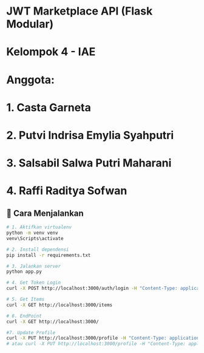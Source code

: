 # JWT Marketplace API (Flask Modular)

# Kelompok 4 - IAE
# Anggota:
# 1. Casta Garneta
# 2. Putvi Indrisa Emylia Syahputri
# 3. Salsabil Salwa Putri Maharani
# 4. Raffi Raditya Sofwan

## 🚀 Cara Menjalankan
```bash
# 1. Aktifkan virtualenv
python -m venv venv
venv\Scripts\activate

# 2. Install dependensi
pip install -r requirements.txt

# 3. Jalankan server
python app.py

# 4. Get Token Login
curl -X POST http://localhost:3000/auth/login -H "Content-Type: application/json" -d "{\"email\": \"eko@example.com\", \"password\": \"12345\"}"

# 5. Get Items
curl -X GET http://localhost:3000/items 

# 6. EndPoint
curl -X GET http://localhost:3000/ 

#7. Update Profile
curl -X PUT http://localhost:3000/profile -H "Content-Type: application/json" -H "Authorization: Bearer YOUR_TOKEN" -d "{\"name\": \"Bagus Updated\"}" 
# atau curl -X PUT http://localhost:3000/profile -H "Content-Type: application/json" -H "Authorization: Bearer YOUR_TOKEN" -d "{^\"name^\": ^\"Eko Updated^\"}"